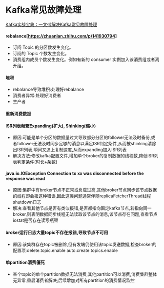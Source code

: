 # Kafka常见故障处理

[Kafka实战宝典：一文带解决Kafka常见故障处理](https://cloud.tencent.com/developer/article/1632139)

#### rebalance[https://zhuanlan.zhihu.com/p/141930794]

* 订阅 Topic 的分区数发生变化。
* 订阅的 Topic 个数发生变化。
* 消费组内成员个数发生变化。例如有新的 consumer 实例加入该消费组或者离开组。

#### 堆积

* rebalance导致堆积:处理好rebalance
* 消费者异常:处理好消费者
* 生产者



#### 重新消费数据



#### ISR列表频繁Expanding(扩大), Shinking(缩小)

* 原因:可能是单个分区的数据量过大导致部分分区的follower无法及时备份,或者follower无法及时同步足够的消息以满足ISR判定条件,从而被shinking清除出ISR列表,瞬间又追上复制速度,从而expanding加入ISR列表
* 解决方法:修改kafka配置文件,增加单个broker的复制数据的线程数,降低ISR列表判定条件(时长+条数)



#### java.io.IOException Connection to xx was disconnected before the response was read 

* 原因:集群中有broker节点不正常或负载过高,其他broker节点同步该节点数据的线程即会报这种错误,因此这类问题通常伴随replicaFetcherThread线程shutdown日志
* 解决:查看其他节点是否有类似报错,是否都指向固定kafka节点,若指向同一broker,则表明数据同步线程无法读取该节点的消息,该节点存在问题,查看节点iostat是否存在读写瓶颈

#### broker运行日志大量topic不存在报错,导致节点不可用

* 原因:该集群存在topic被删除,但有发端仍使用该topic发送数据,检查broker的配置项:delete.topic.enable auto.create.topics.enable

#### 单partition消费僵死

* 某个topic的单个partition数据无法消费,其他partition可以消费,消费集群整体无异常,重启消费者解决;后续增加对所有partition的消费情况监控
